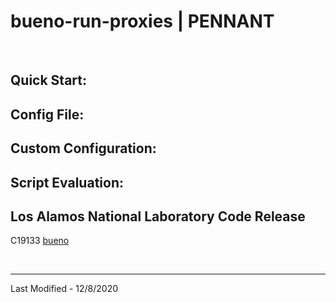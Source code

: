# bueno-run-proxies | PENNANT

<br/>

## Quick Start:

## Config File:

## Custom Configuration:

## Script Evaluation:

## Los Alamos National Laboratory Code Release
C19133 [bueno](https://github.com/lanl/bueno)

<br/>

-------------------------------------------------------------------------------
Last Modified - 12/8/2020